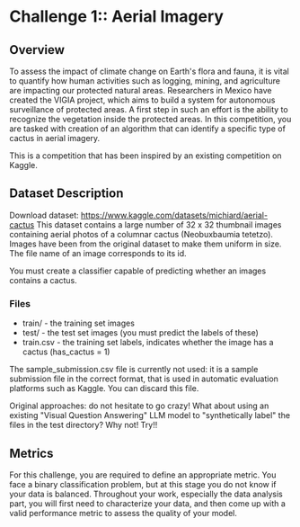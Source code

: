 # Challenge 1:: Aerial Imagery
## Overview
To assess the impact of climate change on Earth's flora and fauna, it is vital to quantify how human activities such as logging, mining, and agriculture are impacting our protected natural areas. Researchers in Mexico have created the VIGIA project, which aims to build a system for autonomous surveillance of protected areas. A first step in such an effort is the ability to recognize the vegetation inside the protected areas. In this competition, you are tasked with creation of an algorithm that can identify a specific type of cactus in aerial imagery.

This is a competition that has been inspired by an existing competition on Kaggle.


## Dataset Description
Download dataset: https://www.kaggle.com/datasets/michiard/aerial-cactus
This dataset contains a large number of 32 x 32 thumbnail images containing aerial photos of a columnar cactus (Neobuxbaumia tetetzo). Images have been from the original dataset to make them uniform in size. The file name of an image corresponds to its id.

You must create a classifier capable of predicting whether an images contains a cactus.
### Files
- train/ - the training set images
- test/ - the test set images (you must predict the labels of these)
- train.csv - the training set labels, indicates whether the image has a cactus (has_cactus = 1)

The sample_submission.csv file is currently not used: it is a sample submission file in the correct format, that is used in automatic evaluation platforms such as Kaggle. You can discard this file.

Original approaches: do not hesitate to go crazy! What about using an existing "Visual Question Answering" LLM model to "synthetically label" the files in the test directory? Why not! Try!!

## Metrics
For this challenge, you are required to define an appropriate metric. You face a binary classification problem, but at this stage you do not know if your data is balanced. Throughout your work, especially the data analysis part, you will first need to characterize your data, and then come up with a valid performance metric to assess the quality of your model.

